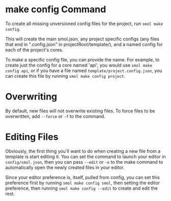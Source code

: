 # make config Command

To create all missing unversioned config files for the project, run `smol make config`.

This will create the main smol.json, any project specific configs (any files that end in ".config.json" in projectRoot/template/), and a named config for each of the project's cores.

To make a specific config file, you can provide the name. For example, to create just the config for a core named 'api', you would use `smol make config api`, or if you have a file named `template/project.config.json`, you can create this file by running `smol make config project`.

# Overwriting

By default, new files will not overwrite existing files. To force files to be overwritten, add `--force` or `-f` to the command.

# Editing Files

Obviously, the first thing you'll want to do when creating a new file from a template is start editing it. You can set the command to launch your editor in `config/smol.json`, then you can pass `--edit` or `-e` to the make command to automatically open the newly created files in your editor.

Since your editor preference is, itself, pulled from config, you can set this preference first by running `smol make config smol`, then setting the editor preference, then running `smol make config --edit` to create and edit the rest.
